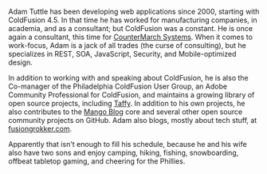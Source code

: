 Adam Tuttle has been developing web applications since 2000, starting with ColdFusion 4.5. In that time he has worked for manufacturing companies, in academia, and as a consultant; but ColdFusion was a constant. He is once again a consultant, this time for [CounterMarch Systems](http://www.countermarch.com). When it comes to work-focus, Adam is a jack of all trades (the curse of consulting), but he specializes in REST, SOA, JavaScript, Security, and Mobile-optimized design.

In addition to working with and speaking about ColdFusion, he is also the Co-manager of the Philadelphia ColdFusion User Group, an Adobe Community Professional for ColdFusion, and maintains a growing library of open source projects, including [Taffy](http://taffy.io). In addition to his own projects, he also contributes to the [Mango Blog](http://www.mangoblog.org) core and several other open source community projects on GitHub. Adam also blogs, mostly about tech stuff, at [fusiongrokker.com](http://fusiongrokker.com).

Apparently that isn't enough to fill his schedule, because he and his wife also have two sons and enjoy camping, hiking, fishing, snowboarding, offbeat tabletop gaming, and cheering for the Phillies.
